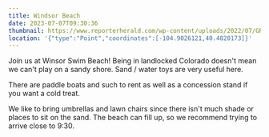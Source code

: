 ```yaml
---
title: Windsor Beach
date: 2023-07-07T09:30:36
thumbnail: https://www.reporterherald.com/wp-content/uploads/2022/07/GRE-L-June2022InPhotos-AM0008.jpg?w=978
location: '{"type":"Point","coordinates":[-104.9026121,40.4820173]}'
---
```

Join us at Winsor Swim Beach! Being in landlocked Colorado doesn't mean we can't play on a sandy shore. Sand / water toys are very useful here.

There are paddle boats and such to rent as well as a concession stand if you want a cold treat.

We like to bring umbrellas and lawn chairs since there isn't much shade or places to sit on the sand. The beach can fill up,  so we recommend trying to arrive close to 9:30.